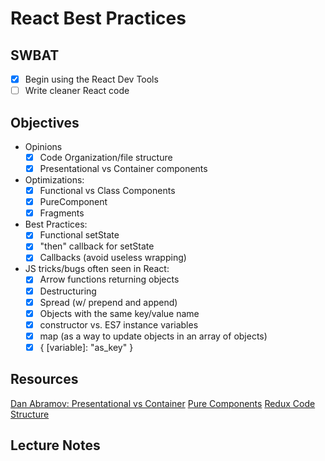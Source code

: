 React Best Practices
====================

## SWBAT

- [x] Begin using the React Dev Tools
- [ ] Write cleaner React code

## Objectives

- Opinions
  - [x] Code Organization/file structure 
  - [x] Presentational vs Container components

- Optimizations:
  - [x] Functional vs Class Components
  - [x] PureComponent
  - [x] Fragments

- Best Practices:
  - [x] Functional setState
  - [x] "then" callback for setState
  - [x] Callbacks (avoid useless wrapping)

- JS tricks/bugs often seen in React:
  - [x] Arrow functions returning objects
  - [x] Destructuring
  - [x] Spread (w/ prepend and append)
  - [x] Objects with the same key/value name
  - [x] constructor vs. ES7 instance variables
  - [x] map (as a way to update objects in an array of objects)
  - [x] { [variable]: "as_key" }

## Resources

[Dan Abramov: Presentational vs Container](https://medium.com/@dan_abramov/smart-and-dumb-components-7ca2f9a7c7d0)
[Pure Components](https://reactjs.org/docs/react-api.html#reactpurecomponent)
[Redux Code Structure](https://redux.js.org/faq/code-structure)

## Lecture Notes

